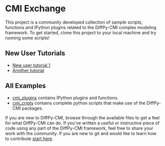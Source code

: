 # CMI Exchange

This project is a community developed collection of sample scripts, functions
and IPython plugins related to the DiffPy-CMI complex modeling framework. 
To get started, clone this project to your local machine and try running some scripts!

New User Tutorials
------------------

* [New user tutorial 1](./cmi_plugins/)
* [Another tutorial](./cmi_plugins/)

All Examples
------------

* [cmi_plugins](./cmi_plugins/) contains IPython plugins and functions.
* [cmi_cripts](./cmi_scripts/) contains complete python scripts that make use of the DiffPy-CMI packages.


If you are new to DiffPy-CMI, browse through the available files to get a feel for
what DiffPy-CMI can do.  If you've written a useful or instructive piece of code using any
part of the DiffPy-CMI framework, feel free to share your work with the community. 
If you are new to git and would like to learn how to contribute 
[start here](https://help.github.com/articles/fork-a-repo).

